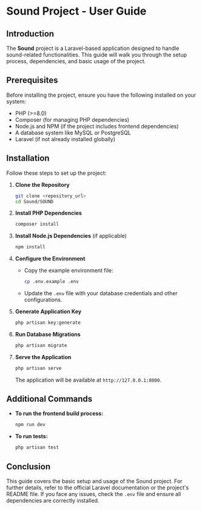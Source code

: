# Sound Project - User Guide

## Introduction
The **Sound** project is a Laravel-based application designed to handle sound-related functionalities. This guide will walk you through the setup process, dependencies, and basic usage of the project.

## Prerequisites
Before installing the project, ensure you have the following installed on your system:
- PHP (>=8.0)
- Composer (for managing PHP dependencies)
- Node.js and NPM (if the project includes frontend dependencies)
- A database system like MySQL or PostgreSQL
- Laravel (if not already installed globally)

## Installation
Follow these steps to set up the project:

1. **Clone the Repository**
   ```sh
   git clone <repository_url>
   cd Sound/SOUND
   ```

2. **Install PHP Dependencies**
   ```sh
   composer install
   ```

3. **Install Node.js Dependencies** (if applicable)
   ```sh
   npm install
   ```

4. **Configure the Environment**
   - Copy the example environment file:
     ```sh
     cp .env.example .env
     ```
   - Update the `.env` file with your database credentials and other configurations.

5. **Generate Application Key**
   ```sh
   php artisan key:generate
   ```

6. **Run Database Migrations**
   ```sh
   php artisan migrate
   ```

7. **Serve the Application**
   ```sh
   php artisan serve
   ```
   The application will be available at `http://127.0.0.1:8000`.

## Additional Commands
- **To run the frontend build process:**
  ```sh
  npm run dev
  ```
- **To run tests:**
  ```sh
  php artisan test
  ```

## Conclusion
This guide covers the basic setup and usage of the Sound project. For further details, refer to the official Laravel documentation or the project's README file. If you face any issues, check the `.env` file and ensure all dependencies are correctly installed.
